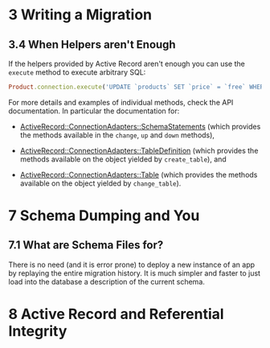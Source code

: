 # 3 Writing a Migration

## 3.4 When Helpers aren't Enough

If the helpers provided by Active Record aren't enough you can use the `execute`
method to execute arbitrary SQL:

```ruby
Product.connection.execute('UPDATE `products` SET `price` = `free` WHERE 1')
```

For more details and examples of individual methods, check the API documentation.
In particular the documentation for:

* [ActiveRecord::ConnectionAdapters::SchemaStatements][schema] (which provides
  the methods available in the `change`, `up` and `down` methods),

* [ActiveRecord::ConnectionAdapters::TableDefinition][definition] (which
  provides the methods available on the object yielded by `create_table`), and

* [ActiveRecord::ConnectionAdapters::Table][table] (which provides the methods
  available on the object yielded by `change_table`).

[schema]: http://api.rubyonrails.org/classes/ActiveRecord/ConnectionAdapters/SchemaStatements.html
[definition]: http://api.rubyonrails.org/classes/ActiveRecord/ConnectionAdapters/TableDefinition.html
[table]: http://api.rubyonrails.org/classes/ActiveRecord/ConnectionAdapters/Table.html

# 7 Schema Dumping and You

## 7.1 What are Schema Files for?

There is no need (and it is error prone) to deploy a new instance of an app by
replaying the entire migration history. It is much simpler and faster to just
load into the database a description of the current schema.

# 8 Active Record and Referential Integrity
